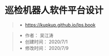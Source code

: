 ﻿# 巡检机器人软件平台设计
> - https://kupkup.github.io/lps.book


> - 作者： 吴江涛
> - 创建时间： 2020/7/1
> - 修改时间： 2020/7/9


